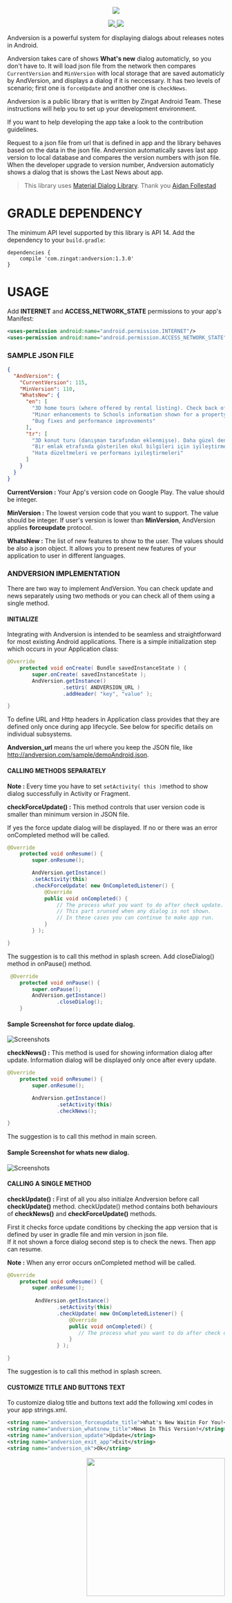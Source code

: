 ﻿<p align="center">
  <img align="middle" src="https://raw.githubusercontent.com/zingat/andversion/dev/art/andversionLogo.png">
</p>


<p align="center">
  
  <a href="https://bintray.com/zingatmobil/AndVersion/andversion/1.0.0">
    <img src="https://api.bintray.com/packages/zingatmobil/AndVersion/andversion/images/download.svg">
  </a>
  <a target="_blank" href="https://android-arsenal.com/api?level=14">
    <img src="https://img.shields.io/badge/API-14%2B-orange.svg">
  </a>
</p>

Andversion is a powerful system for displaying dialogs about releases notes in Android.

Andversion takes care of shows **What's new** dialog automaticly, so you don't have to. 
It will load json file from the network then compares `CurrentVersion` and `MinVersion` with local storage that are saved automaticly by AndVersion,
 and displays a dialog if it is neccessary. 
It has two levels of scenario; first one is `forceUpdate` and another one is `checkNews`.

Andversion is a public library that is written by Zingat Android Team.
These instructions will help you to set up your development environment. 

If you want to help developing the app take a look to the contribution guidelines.

Request to a json file from url that is defined in app and the library behaves based on the data in the json file. 
Andversion automatically saves last app version to local database and compares the version numbers with json file. 
When the developer upgrade to version number, Andversion automaticly shows a dialog that is shows the Last News about app.


> This library uses [Material Dialog Library](https://github.com/afollestad/material-dialogs).
Thank you [Aidan Follestad](https://github.com/afollestad)

# GRADLE DEPENDENCY
The minimum API level supported by this library is API 14.
Add the dependency to your `build.gradle`:

```Gradle
dependencies {
    compile 'com.zingat:andversion:1.3.0'
}
```

# USAGE
Add **INTERNET** and **ACCESS_NETWORK_STATE** permissions to your app's Manifest:
```xml
<uses-permission android:name="android.permission.INTERNET"/>
<uses-permission android:name="android.permission.ACCESS_NETWORK_STATE"/>
```

### SAMPLE JSON FILE
```json
{
  "AndVersion": {
    "CurrentVersion": 115,
    "MinVersion": 110,
    "WhatsNew": {
      "en": [
        "3D home tours (where offered by rental listing). Check back often for more 3D home tours as they are added for a more immersive experience!",
        "Minor enhancements to Schools information shown for a property",
        "Bug fixes and performance improvements"
      ],
      "tr": [
        "3D konut turu (danışman tarafından eklenmişse). Daha güzel deneyimleri için 3D ev turları için sık sık uygulamamızı kullanabilirsiniz.",
        "Bir emlak etrafında gösterilen okul bilgileri için iyileştirmeler",
        "Hata düzeltmeleri ve performans iyileştirmeleri"
      ]
    }
  }
}

```
**CurrentVersion :** 
Your App's version code on Google Play. 
The value should be integer. 

**MinVersion :** 
The lowest version code that you want to support. 
The value should be integer. 
If user's version is lower than **MinVersion**, AndVersion applies **forceupdate** protocol.

**WhatsNew :** 
The list of new features to show to the user. 
The values should be also a json object. 
It allows you to present new features of your application to user in different languages.

### ANDVERSION IMPLEMENTATION

There are two way to implement AndVersion. 
You can check update and news separately using two methods or you can check all of them using a single method.

#### INITIALIZE

Integrating with Andversion is intended to be seamless and straightforward for most existing Android applications. There is a simple initialization step which occurs in your Application class:
```java
@Override
    protected void onCreate( Bundle savedInstanceState ) {
        super.onCreate( savedInstanceState );
        AndVersion.getInstance()
                  .setUri( ANDVERSION_URL )
                  .addHeader( "key", "value" ); 

}
```
To define URL and Http headers in Application class provides that they are defined only once during app lifecycle. 
See below for specific details on individual subsystems.

**Andversion_url** means the url where you keep the JSON file, like http://andversion.com/sample/demoAndroid.json.

#### CALLING METHODS SEPARATELY

**Note :** Every time you have to set `setActivity( this )`method to show dialog successfully in Activity or Fragment.

**checkForceUpdate() :** This method controls that user version code is smaller than minimum version in JSON file.

If yes the force update dialog will be displayed. If no or there was an error onCompleted method will be called.

```java
@Override
    protected void onResume() {
        super.onResume();

        AndVersion.getInstance()
        .setActivity(this)
        .checkForceUpdate( new OnCompletedListener() {
            @Override
            public void onCompleted() {
                // The process what you want to do after check update.
                // This part srunsed when any dialog is not shown.
                // In these cases you can continue to make app run.
            }
        } );

}
```
The suggestion is to call this method in splash screen.
Add closeDialog() method in onPause() method.

```java
 @Override
    protected void onPause() {
        super.onPause();
        AndVersion.getInstance()
                .closeDialog();
    }
```
#### Sample Screenshot for force update dialog.
![Screenshots](https://raw.githubusercontent.com/zingat/andversion/dev/art/forceUpdateShowcase.png)

**checkNews() :** This method is used for showing information dialog after update. Information dialog will be displayed only once after every update.

```java
@Override
    protected void onResume() {
        super.onResume();

        AndVersion.getInstance()
		        .setActivity(this)
                .checkNews();

}
```
The suggestion is to call this method in main screen.

#### Sample Screenshot for whats new dialog.
![Screenshots](https://raw.githubusercontent.com/zingat/andversion/dev/art/whatsNewShowcase.png)

#### CALLING A SINGLE METHOD

**checkUpdate() :** First of all you also initialze Andversion before call **checkUpdate()** method.
checkUpdate() method contains both behaviours of **checkNews()** and **checkForceUpdate()** methods.

First it checks force update conditions by checking the app version that is defined by user in gradle file and min version in json file.  
If it not shown a force dialog second step is to check the news. Then app can resume.

**Note :** When any error occurs onCompleted method will be called. 

```java
@Override
    protected void onResume() {
        super.onResume();
        
         AndVersion.getInstance()
		        .setActivity(this)
                .checkUpdate( new OnCompletedListener() {
                    @Override
                    public void onCompleted() {
                       // The process what you want to do after check update.
                    }
                } );

}
```
The suggestion is to call this method in splash screen. 

#### CUSTOMIZE TITLE AND BUTTONS TEXT

To customize dialog title and buttons text add the following xml codes in your app strings.xml.

```xml
<string name="andversion_forceupdate_title">What's New Waitin For You!</string>
<string name="andversion_whatsnew_title">News In This Version!</string>
<string name="andversion_update">Update</string>
<string name="andversion_exit_app">Exit</string>
<string name="andversion_ok">Ok</string>
```

<img align="right" src="https://raw.githubusercontent.com/zingat/andversion/dev/art/zingatLogo.png" width="320">

